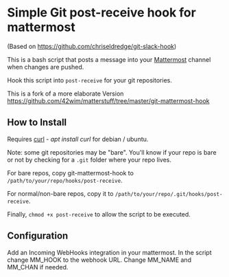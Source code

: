 # Simple Git post-receive hook for mattermost 
(Based on https://github.com/chriseldredge/git-slack-hook)

This is a bash script that posts a message into your
[Mattermost](https://mattermost.org) channel when changes are pushed.

Hook this script into `post-receive` for your git repositories.

This is a fork of a more elaborate Version
https://github.com/42wim/matterstuff/tree/master/git-mattermost-hook

## How to Install

Requires [curl](https://curl.haxx.se/) - _apt install curl_ for debian /
ubuntu.

Note: some git repositories may be "bare". You'll know if your repo is
bare or not by checking for a `.git` folder where your repo lives.

For bare repos, copy git-mattermost-hook to
`/path/to/your/repo/hooks/post-receive`.

For normal/non-bare repos, copy it to
`/path/to/your/repo/.git/hooks/post-receive`.

Finally, `chmod +x post-receive` to allow the script to be executed.

## Configuration

Add an Incoming WebHooks integration in your mattermost. In the script
change MM_HOOK to the webhook URL. Change MM_NAME and MM_CHAN if needed.
